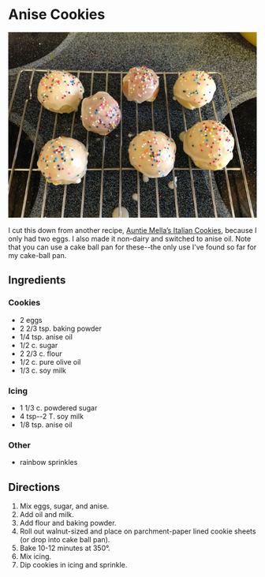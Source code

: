 [photographed]: ../indices/photographed.html

# Anise Cookies

![anise drop cookies](../images/anise_drop_cookies.jpg)

I cut this down from another recipe, [Auntie Mella’s Italian Cookies](http://theapronarchives.com/2012/04/05/auntie-mellas-italian-soft-anise-cookies/), because I only had two eggs. I also made it non-dairy and switched to anise oil.  Note that you can use a cake ball pan for these--the only use I've found so far for my cake-ball pan.

## Ingredients

### Cookies

* 2 eggs
* 2 2/3 tsp. baking powder
* 1/4 tsp. anise oil
* 1/2 c. sugar
* 2 2/3 c. flour
* 1/2 c. pure olive oil
* 1/3 c. soy milk 

### Icing

* 1 1/3 c. powdered sugar
* 4 tsp--2 T. soy milk
* 1/8 tsp. anise oil

### Other

* rainbow sprinkles

## Directions

1. Mix eggs, sugar, and anise.
2. Add oil and milk.
3. Add flour and baking powder.
4. Roll out walnut-sized and place on parchment-paper lined cookie sheets (or drop into cake ball pan).
5. Bake 10-12 minutes at 350°.
6. Mix icing.
7. Dip cookies in icing and sprinkle.
